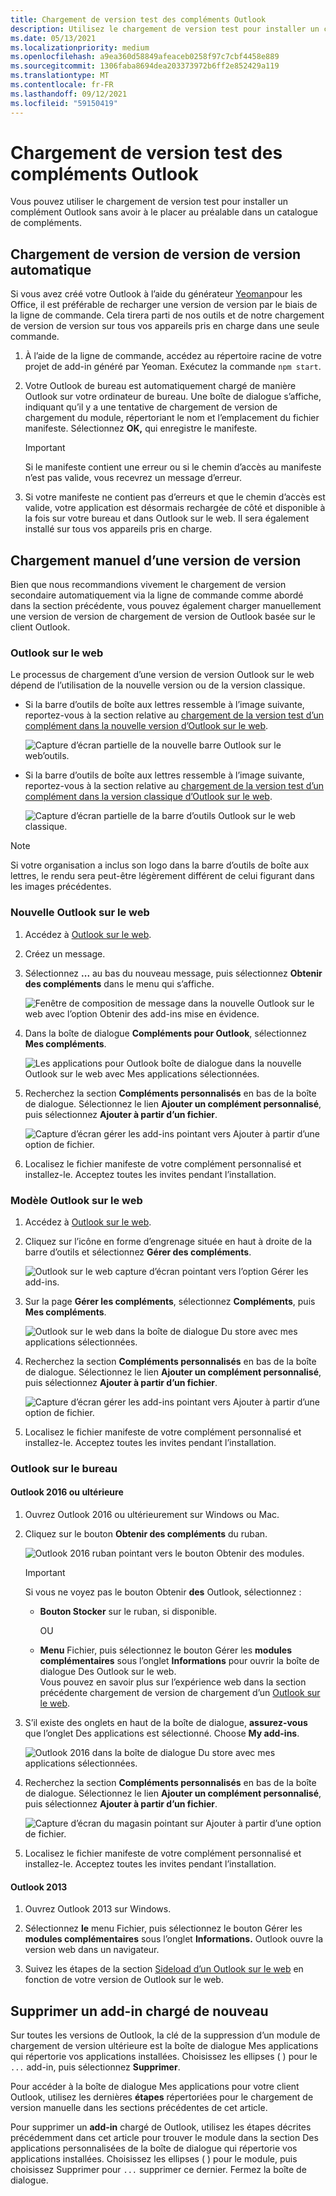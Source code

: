 ```yaml
---
title: Chargement de version test des compléments Outlook
description: Utilisez le chargement de version test pour installer un complément Outlook sans avoir à le placer au préalable dans un catalogue de compléments.
ms.date: 05/13/2021
ms.localizationpriority: medium
ms.openlocfilehash: a9ea360d58849afeaceb0258f97c7cbf4458e889
ms.sourcegitcommit: 1306faba8694dea203373972b6ff2e852429a119
ms.translationtype: MT
ms.contentlocale: fr-FR
ms.lasthandoff: 09/12/2021
ms.locfileid: "59150419"
---
```

# <a name="sideload-outlook-add-ins-for-testing"></a>Chargement de version test des compléments Outlook

Vous pouvez utiliser le chargement de version test pour installer un complément Outlook sans avoir à le placer au préalable dans un catalogue de compléments.

## <a name="sideload-automatically"></a>Chargement de version de version de version automatique

Si vous avez créé votre Outlook à l’aide du générateur [Yeoman](https://github.com/OfficeDev/generator-office)pour les Office, il est préférable de recharger une version de version par le biais de la ligne de commande. Cela tirera parti de nos outils et de notre chargement de version de version sur tous vos appareils pris en charge dans une seule commande.

1. À l’aide de la ligne de commande, accédez au répertoire racine de votre projet de add-in généré par Yeoman. Exécutez la commande `npm start`.

1. Votre Outlook de bureau est automatiquement chargé de manière Outlook sur votre ordinateur de bureau. Une boîte de dialogue s’affiche, indiquant qu’il y a une tentative de chargement de version de chargement du module, répertoriant le nom et l’emplacement du fichier manifeste. Sélectionnez **OK,** qui enregistre le manifeste.

    > [!IMPORTANT]
    > Si le manifeste contient une erreur ou si le chemin d’accès au manifeste n’est pas valide, vous recevrez un message d’erreur.

1. Si votre manifeste ne contient pas d’erreurs et que le chemin d’accès est valide, votre application est désormais rechargée de côté et disponible à la fois sur votre bureau et dans Outlook sur le web. Il sera également installé sur tous vos appareils pris en charge.

## <a name="sideload-manually"></a>Chargement manuel d’une version de version

Bien que nous recommandions vivement le chargement de version secondaire automatiquement via la ligne de commande comme abordé dans la section précédente, vous pouvez également charger manuellement une version de version de chargement de version de Outlook basée sur le client Outlook.

### <a name="outlook-on-the-web"></a>Outlook sur le web

Le processus de chargement d’une version de version Outlook sur le web dépend de l’utilisation de la nouvelle version ou de la version classique.

- Si la barre d’outils de boîte aux lettres ressemble à l’image suivante, reportez-vous à la section relative au [chargement de la version test d’un complément dans la nouvelle version d’Outlook sur le web](#new-outlook-on-the-web).

    ![Capture d’écran partielle de la nouvelle barre Outlook sur le web’outils.](../images/outlook-on-the-web-new-toolbar.png)

- Si la barre d’outils de boîte aux lettres ressemble à l’image suivante, reportez-vous à la section relative au [chargement de la version test d’un complément dans la version classique d’Outlook sur le web](#classic-outlook-on-the-web).

    ![Capture d’écran partielle de la barre d’outils Outlook sur le web classique.](../images/outlook-on-the-web-classic-toolbar.png)

> [!NOTE]
> Si votre organisation a inclus son logo dans la barre d’outils de boîte aux lettres, le rendu sera peut-être légèrement différent de celui figurant dans les images précédentes.

### <a name="new-outlook-on-the-web"></a>Nouvelle Outlook sur le web

1. Accédez à [Outlook sur le web](https://outlook.office.com).

1. Créez un message.

1. Sélectionnez **...** au bas du nouveau message, puis sélectionnez **Obtenir des compléments** dans le menu qui s’affiche.

    ![Fenêtre de composition de message dans la nouvelle Outlook sur le web avec l’option Obtenir des add-ins mise en évidence.](../images/outlook-on-the-web-new-get-add-ins.png)

1. Dans la boîte de dialogue **Compléments pour Outlook**, sélectionnez **Mes compléments**.

    ![Les applications pour Outlook boîte de dialogue dans la nouvelle Outlook sur le web avec Mes applications sélectionnées.](../images/outlook-on-the-web-new-my-add-ins.png)

1. Recherchez la section **Compléments personnalisés** en bas de la boîte de dialogue. Sélectionnez le lien **Ajouter un complément personnalisé**, puis sélectionnez **Ajouter à partir d’un fichier**.

    ![Capture d’écran gérer les add-ins pointant vers Ajouter à partir d’une option de fichier.](../images/outlook-sideload-desktop-add-from-file.png)

1. Localisez le fichier manifeste de votre complément personnalisé et installez-le. Acceptez toutes les invites pendant l’installation.

### <a name="classic-outlook-on-the-web"></a>Modèle Outlook sur le web

1. Accédez à [Outlook sur le web](https://outlook.office.com).

1. Cliquez sur l’icône en forme d’engrenage située en haut à droite de la barre d’outils et sélectionnez **Gérer des compléments**.

    ![Outlook sur le web capture d’écran pointant vers l’option Gérer les add-ins.](../images/outlook-sideload-web-manage-integrations.png)

1. Sur la page **Gérer les compléments**, sélectionnez **Compléments**, puis **Mes compléments**.

    ![Outlook sur le web dans la boîte de dialogue Du store avec mes applications sélectionnées.](../images/outlook-sideload-store-select-add-ins.png)

1. Recherchez la section **Compléments personnalisés** en bas de la boîte de dialogue. Sélectionnez le lien **Ajouter un complément personnalisé**, puis sélectionnez **Ajouter à partir d’un fichier**.

    ![Capture d’écran gérer les add-ins pointant vers Ajouter à partir d’une option de fichier.](../images/outlook-sideload-desktop-add-from-file.png)

1. Localisez le fichier manifeste de votre complément personnalisé et installez-le. Acceptez toutes les invites pendant l’installation.

### <a name="outlook-on-the-desktop"></a>Outlook sur le bureau

#### <a name="outlook-2016-or-later"></a>Outlook 2016 ou ultérieure

1. Ouvrez Outlook 2016 ou ultérieurement sur Windows ou Mac.

1. Cliquez sur le bouton **Obtenir des compléments** du ruban.

    ![Outlook 2016 ruban pointant vers le bouton Obtenir des modules.](../images/outlook-sideload-desktop-store.png)

    > [!IMPORTANT]
    > Si vous ne voyez pas le bouton Obtenir **des** Outlook, sélectionnez :
    >
    > - **Bouton Stocker** sur le ruban, si disponible.
    >
    >   OU
    >
    > - **Menu** Fichier, puis sélectionnez le bouton Gérer les **modules complémentaires** sous l’onglet **Informations** pour ouvrir la boîte de dialogue Des Outlook sur le web. <br>Vous pouvez en savoir plus sur l’expérience web dans la section précédente chargement de version de chargement d’un [Outlook sur le web](#outlook-on-the-web).

1. S’il existe des onglets en haut de la boîte de dialogue, **assurez-vous** que l’onglet Des applications est sélectionné. Choose **My add-ins**.

    ![Outlook 2016 dans la boîte de dialogue Du store avec mes applications sélectionnées.](../images/outlook-sideload-store-select-add-ins.png)

1. Recherchez la section **Compléments personnalisés** en bas de la boîte de dialogue. Sélectionnez le lien **Ajouter un complément personnalisé**, puis sélectionnez **Ajouter à partir d’un fichier**.

    ![Capture d’écran du magasin pointant sur Ajouter à partir d’une option de fichier.](../images/outlook-sideload-desktop-add-from-file.png)

1. Localisez le fichier manifeste de votre complément personnalisé et installez-le. Acceptez toutes les invites pendant l’installation.

#### <a name="outlook-2013"></a>Outlook 2013

1. Ouvrez Outlook 2013 sur Windows.

1. Sélectionnez **le** menu Fichier, puis sélectionnez le bouton Gérer les **modules complémentaires** sous l’onglet **Informations.** Outlook ouvre la version web dans un navigateur.

1. Suivez les étapes de la section [Sideload d’un Outlook sur le web](#outlook-on-the-web) en fonction de votre version de Outlook sur le web.

## <a name="remove-a-sideloaded-add-in"></a>Supprimer un add-in chargé de nouveau

Sur toutes les versions de Outlook, la clé de la suppression  d’un module de chargement de version ultérieure est la boîte de dialogue Mes applications qui répertorie vos applications installées. Choisissez les ellipses ( ) pour le `...` add-in, puis sélectionnez **Supprimer**.

Pour accéder à la boîte de dialogue Mes applications pour votre client Outlook, [](#sideload-manually) utilisez les dernières **étapes** répertoriées pour le chargement de version manuelle dans les sections précédentes de cet article.

Pour supprimer un **add-in** chargé de Outlook, utilisez les étapes décrites précédemment dans cet article pour trouver le module dans la section Des applications personnalisées de la boîte de dialogue qui répertorie vos applications installées. Choisissez les ellipses ( ) pour le module, puis choisissez Supprimer pour `...` supprimer ce dernier.  Fermez la boîte de dialogue.
